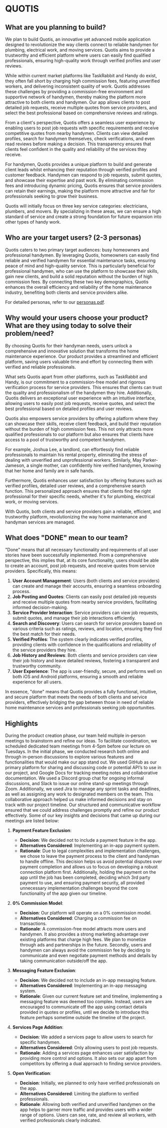 # QUOTIS

## What are you planning to build?

We plan to build Quotis, an innovative yet advanced mobile application designed to revolutionize the way clients connect to reliable handymen for plumbing, electrical work, and moving services. Quotis aims to provide a trustworthy and efficient platform where users can easily find qualified professionals, ensuring high-quality work through verified profiles and user reviews.

While within current market platforms like TaskRabbit and Handy do exist, they often fall short by charging high commission fees, featuring unverified workers, and delivering inconsistent quality of work. Quotis addresses these challenges by providing a commission-free environment and supportive network of handymen, thereby making the platform more attractive to both clients and handymen. Our app allows clients to post detailed job requests, receive multiple quotes from service providers, and select the best professional based on comprehensive reviews and ratings.

From a client's perspective, Quotis offers a seamless user experience by enabling users to post job requests with specific requirements and receive competitive quotes from nearby handymen. Clients can view detailed profiles, search for handymen themselves, check verifications, and even read reviews before making a decision. This transparency ensures that clients feel confident in the quality and reliability of the services they receive.

For handymen, Quotis provides a unique platform to build and generate client leads whilst enhancing their reputation through verified profiles and customer feedback. Handymen can respond to job requests, submit quotes, and showcase their expertise and past work. By eliminating commission fees and introducing dynamic pricing, Quotis ensures that service providers can retain their earnings, making the platform more attractive and fair for professionals seeking to grow their business.

Quotis will initially focus on three key service categories: electricians, plumbers, and movers. By specializing in these areas, we can ensure a high standard of service and create a strong foundation for future expansion into other types of handy work.

## Who are your target users? (2-3 personas)

Quotis caters to two primary target audiences: busy homeowners and professional handymen. By leveraging Quotis, homeowners can easily find reliable and verified handymen for essential maintenance tasks, ensuring peace of mind and high-quality service. This is particularly beneficial for professional handymen, who can use the platform to showcase their skills, gain new clients, and build a solid reputation without the burden of high commission fees. By connecting these two key demographics, Quotis enhances the overall efficiency and reliability of the home maintenance industry, benefiting both clients and service providers alike.

For detailed personas, refer to our [personas.pdf](personas.pdf).

## Why would your users choose your product? What are they using today to solve their problem/need?

By choosing Quotis for their handyman needs, users unlock a comprehensive and innovative solution that transforms the home maintenance experience. Our product provides a streamlined and efficient platform, saving users valuable time and effort by connecting them with verified and reliable professionals.

What sets Quotis apart from other platforms, such as TaskRabbit and Handy, is our commitment to a commission-free model and rigorous verification process for service providers. This ensures that clients can trust the quality and professionalism of the handymen they hire. Additionally, Quotis delivers an exceptional user experience with an intuitive interface, allowing users to easily post job requests, receive quotes, and select the best professional based on detailed profiles and user reviews.

Quotis also empowers service providers by offering a platform where they can showcase their skills, receive client feedback, and build their reputation without the burden of high commission fees. This not only attracts more qualified professionals to our platform but also ensures that clients have access to a pool of trustworthy and competent handymen.

For example, Joshua Lee, a landlord, can effortlessly find reliable professionals to maintain his rental property, eliminating the stress of dealing with unverified and unprofessional workers. Similarly, May Parker-Jameson, a single mother, can confidently hire verified handymen, knowing that her home and family are in safe hands.

Furthermore, Quotis enhances user satisfaction by offering features such as verified profiles, detailed user reviews, and a comprehensive search function. This personalized approach ensures that clients find the right professional for their specific needs, whether it's for plumbing, electrical work, or moving services.

With Quotis, both clients and service providers gain a reliable, efficient, and trustworthy platform, revolutionizing the way home maintenance and handyman services are managed.

## What does "DONE" mean to our team?

"Done" means that all necessary functionality and requirements of all user stories have been successfully implemented. From a comprehensive perspective, this implies that, at its core functionality, users should be able to create an account, post job requests, and receive quotes from service providers. Specifically, this means:

1. **User Account Management**: Users (both clients and service providers) can create and manage their accounts, ensuring a seamless onboarding process.
2. **Job Posting and Quotes**: Clients can easily post detailed job requests and receive multiple quotes from nearby service providers, facilitating informed decision-making.
3. **Service Provider Interaction**: Service providers can view job requests, submit quotes, and manage their job interactions efficiently.
4. **Search and Discovery**: Users can search for service providers based on various criteria such as ratings, reviews, and location, ensuring they find the best match for their needs.
5. **Verified Profiles**: The system clearly indicates verified profiles, providing clients with confidence in the qualifications and reliability of the service providers they hire.
6. **Job History and Reviews**: Both clients and service providers can view their job history and leave detailed reviews, fostering a transparent and trustworthy community.
7. **User Experience**: The app is user-friendly, secure, and performs well on both iOS and Android platforms, ensuring a smooth and reliable experience for all users.

In essence, "done" means that Quotis provides a fully functional, intuitive, and secure platform that meets the needs of both clients and service providers, effectively bridging the gap between those in need of reliable home maintenance services and professionals seeking job opportunities.

## Highlights

During the product creation phase, our team held multiple in-person meetings to brainstorm and refine our ideas. To facilitate coordination, we scheduled dedicated team meetings from 4-5pm before our lecture on Tuesdays. In the initial phase, we conducted research both online and through in-person discussions to explore various features and functionalities that would make our app stand out. We used GitHub as our primary platform for sharing and discussing code or potential API’s to use in our project, and Google Docs for tracking meeting notes and collaborative documentation. We used a Discord group chat for ongoing informal discussions, and Slack to issue our online stand-up meetings through Zoom. Additionally, we used Jira to manage any sprint tasks and deadlines, as well as assigning any work to designated members on the team. This collaborative approach helped us make informed decisions and stay on track with our project timeline. Our structured and communicative workflow ensured that we could address challenges promptly and refine our product effectively. Some of our key insights and decisions that came up during our meetings are listed below:

1. **Payment Feature Exclusion**:
   - **Decision**: We decided not to include a payment feature in the app.
   - **Alternatives Considered**: Implementing an in-app payment system.
   - **Rationale**: Due to legal complexities and implementation challenges, we chose to leave the payment process to the client and handyman to handle offline. This decision helps us avoid potential disputes over payment completion and allows us to focus on developing a robust connection platform first. Additionally, holding the payment on the app until the job has been completed, deciding which 3rd party payment to use, and ensuring payment security, all provided unnecessary implementation challenges beyond the core functionality of the app given our timeline.

2. **0% Commission Model**:
   - **Decision**: Our platform will operate on a 0% commission model.
   - **Alternatives Considered**: Charging a commission fee on transactions.
   - **Rationale**: A commission-free model attracts more users and handymen. It also provides a strong marketing advantage over existing platforms that charge high fees. We plan to monetize through ads and partnerships in the future. Secondly, users and handymen can always avoid the commission fee by deciding to communicate and even negotiate payment methods and details by taking communication outside/off the app.

3. **Messaging Feature Exclusion**:
   - **Decision**: We decided not to include an in-app messaging feature.
   - **Alternatives Considered**: Implementing an in-app messaging system.
   - **Rationale**: Given our current feature set and timeline, implementing a messaging feature was deemed too complex. Instead, users are encouraged to communicate off the app using contact details provided in quotes or profiles, until we decide to introduce this feature perhaps sometime outside the timeline of the project.

4. **Services Page Addition**:
   - **Decision**: We added a services page to allow users to search for specific handymen.
   - **Alternatives Considered**: Only allowing users to post job requests.
   - **Rationale**: Adding a services page enhances user satisfaction by providing more control and options. It also sets our app apart from competitors by offering a dual approach to finding service providers.

5. **Open Verification**:
   - **Decision**: Initially, we planned to only have verified professionals on the app.
   - **Alternatives Considered**: Limiting the platform to verified professionals.
   - **Rationale**: Allowing both verified and unverified handymen on the app helps to garner more traffic and provides users with a wider range of options. Users can see, rate, and review all workers, with verified professionals clearly indicated.





